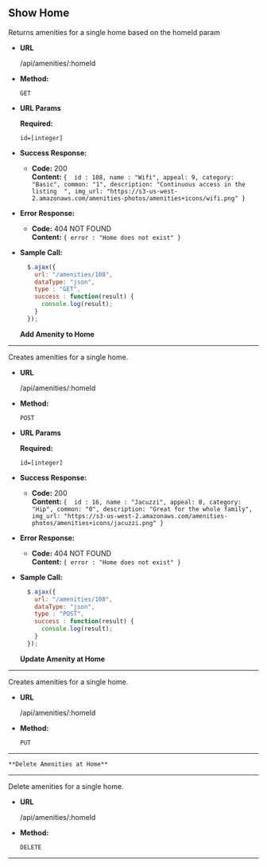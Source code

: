 **Show Home**
----
  Returns amenities for a single home based on the homeId param

* **URL**

  /api/amenities/:homeId

* **Method:**

  `GET`
  
*  **URL Params**

   **Required:**
 
   `id=[integer]`

* **Success Response:**

  * **Code:** 200 <br />
    **Content:** `{ 
      id : 108,
      name : "Wifi",
      appeal: 9,
      category: "Basic",
      common: "1",
      description: "Continuous access in the listing  ",
      img_url: "https://s3-us-west-2.amazonaws.com/amenities-photos/amenities+icons/wifi.png"
      }`
 
* **Error Response:**

  * **Code:** 404 NOT FOUND <br />
    **Content:** `{ error : "Home does not exist" }`

* **Sample Call:**

  ```javascript
    $.ajax({
      url: "/amenities/108",
      dataType: "json",
      type : "GET",
      success : function(result) {
        console.log(result);
      }
    });
  ```

  **Add Amenity to Home**
----
  Creates amenities for a single home.

* **URL**

  /api/amenities/:homeId

* **Method:**

  `POST`
  
*  **URL Params**

   **Required:**
 
   `id=[integer]`

* **Success Response:**

  * **Code:** 200 <br />
    **Content:** `{ 
      id : 16,
      name : "Jacuzzi",
      appeal: 8,
      category: "Hip",
      common: "0",
      description: "Great for the whole family",
      img_url: "https://s3-us-west-2.amazonaws.com/amenities-photos/amenities+icons/jacuzzi.png"
      }`
* **Error Response:**

  * **Code:** 404 NOT FOUND <br />
    **Content:** `{ error : "Home does not exist" }`

* **Sample Call:**

  ```javascript
    $.ajax({
      url: "/amenities/108",
      dataType: "json",
      type : "POST",
      success : function(result) {
        console.log(result);
      }
    });
  ```

    **Update Amenity at  Home**
----
  Creates amenities for a single home.

* **URL**

  /api/amenities/:homeId

* **Method:**

  `PUT`

----



    **Delete Amenities at Home**
----
  Delete amenities for a single home.

* **URL**

  /api/amenities/:homeId

* **Method:**

  `DELETE`

----  